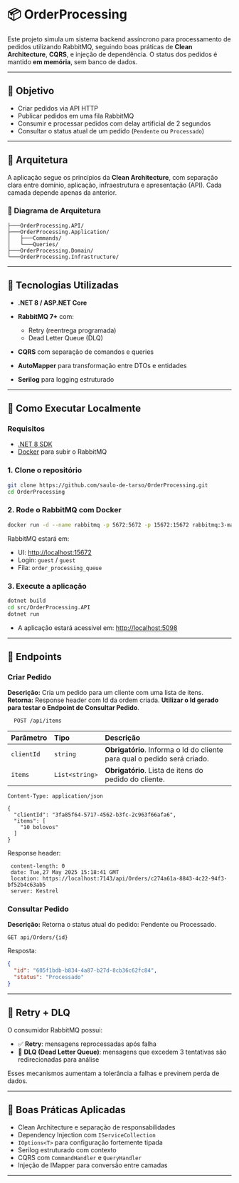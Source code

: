 # 📦 OrderProcessing

Este projeto simula um sistema backend assíncrono para processamento de pedidos utilizando RabbitMQ, seguindo boas práticas de **Clean Architecture**, **CQRS**, e injeção de dependência. O status dos pedidos é mantido **em memória**, sem banco de dados.

---

## 🎯 Objetivo

* Criar pedidos via API HTTP
* Publicar pedidos em uma fila RabbitMQ
* Consumir e processar pedidos com delay artificial de 2 segundos
* Consultar o status atual de um pedido (`Pendente` ou `Processado`)

---

## 🧩 Arquitetura

A aplicação segue os princípios da **Clean Architecture**, com separação clara entre domínio, aplicação, infraestrutura e apresentação (API). Cada camada depende apenas da anterior.

### 📐 Diagrama de Arquitetura

```OrderProcessing/
├───OrderProcessing.API/
├───OrderProcessing.Application/
│   ├───Commands/
│   └───Queries/
├───OrderProcessing.Domain/
└───OrderProcessing.Infrastructure/
```

---

## 🔧 Tecnologias Utilizadas

* **.NET 8 / ASP.NET Core**
* **RabbitMQ 7+** com:

  * Retry (reentrega programada)
  * Dead Letter Queue (DLQ)
* **CQRS** com separação de comandos e queries
* **AutoMapper** para transformação entre DTOs e entidades
* **Serilog** para logging estruturado

---

## 🚀 Como Executar Localmente

### Requisitos

* [.NET 8 SDK](https://dotnet.microsoft.com/download)
* [Docker](https://www.docker.com/) para subir o RabbitMQ

### 1. Clone o repositório

```bash
git clone https://github.com/saulo-de-tarso/OrderProcessing.git
cd OrderProcessing
```

### 2. Rode o RabbitMQ com Docker

```bash
docker run -d --name rabbitmq -p 5672:5672 -p 15672:15672 rabbitmq:3-management
```

RabbitMQ estará em:

* UI: [http://localhost:15672](http://localhost:15672)
* Login: `guest` / `guest`
* Fila: `order_processing_queue`

### 3. Execute a aplicação

```bash
dotnet build
cd src/OrderProcessing.API
dotnet run
```

* A aplicação estará acessível em: [http://localhost:5098](http://localhost:5098)
---

## 🧪 Endpoints

### Criar Pedido

**Descrição:**  Cria um pedido para um cliente com uma lista de itens.   
**Retorna:**  Response header com Id da ordem criada. **Utilizar o Id gerado para testar o Endpoint de Consultar Pedido**.

```http
  POST /api/items
```

| Parâmetro   | Tipo       | Descrição                           |
| :---------- | :--------- | :---------------------------------- |
| `clientId` | `string` | **Obrigatório**. Informa o Id do cliente para qual o pedido será criado. |
| `items` | `List<string>` | **Obrigatório**. Lista de itens do pedido do cliente. |

```http
Content-Type: application/json

{
  "clientId": "3fa85f64-5717-4562-b3fc-2c963f66afa6",
  "items": [
    "10 bolovos"
  ]
}
```
Response header:
```
 content-length: 0 
 date: Tue,27 May 2025 15:18:41 GMT 
 location: https://localhost:7143/api/Orders/c274a61a-8843-4c22-94f3-bf52b4c63ab5 
 server: Kestrel 
```
### Consultar Pedido

**Descrição:**  Retorna o status atual do pedido: Pendente ou Processado.

```http
GET api/Orders/{id}
```

Resposta:

```json
{
  "id": "605f1bdb-b834-4a87-b27d-8cb36c62fc84",
  "status": "Processado"
}
```

---



## 🧠 Retry + DLQ

O consumidor RabbitMQ possui:

* ✅ **Retry**: mensagens reprocessadas após falha
* 🧨 **DLQ (Dead Letter Queue)**: mensagens que excedem 3 tentativas são redirecionadas para análise

Esses mecanismos aumentam a tolerância a falhas e previnem perda de dados.

---

## 📌 Boas Práticas Aplicadas

* Clean Architecture e separação de responsabilidades
* Dependency Injection com `IServiceCollection`
* `IOptions<T>` para configuração fortemente tipada
* Serilog estruturado com contexto
* CQRS com `CommandHandler` e `QueryHandler`
* Injeção de IMapper para conversão entre camadas

---


